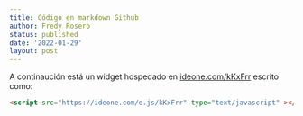 ```yaml
---
title: Código en markdown Github
author: Fredy Rosero
status: published
date: '2022-01-29'
layout: post
---
```

A continaución está un widget hospedado en [ideone.com/kKxFrr](https://ideone.com/kKxFrr) escrito como:

```html
<script src="https://ideone.com/e.js/kKxFrr" type="text/javascript" ></script>
```
<script src="https://ideone.com/e.js/kKxFrr" type="text/javascript" ></script>

